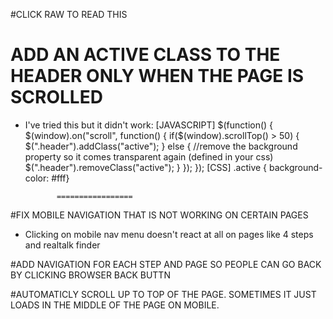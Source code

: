 #CLICK RAW TO READ THIS

# ADD AN ACTIVE CLASS TO THE HEADER ONLY WHEN THE PAGE IS SCROLLED
  - I've tried this but it didn't work: 
              [JAVASCRIPT]
                            $(function() {
                                $(window).on("scroll", function() {
                                    if($(window).scrollTop() > 50) {
                                        $(".header").addClass("active");
                                    } else {
                                        //remove the background property so it comes transparent again (defined in your css)
                                       $(".header").removeClass("active");
                                    }
                                });
                            });
               [CSS]
                          .active { background-color: #fff}

     
               =================

#FIX MOBILE NAVIGATION THAT IS NOT WORKING ON CERTAIN PAGES
  - Clicking on mobile nav menu doesn't react at all on pages like 4 steps and realtalk finder


#ADD NAVIGATION FOR EACH STEP AND PAGE SO PEOPLE CAN GO BACK BY CLICKING BROWSER BACK BUTTN

#AUTOMATICLY SCROLL UP TO TOP OF THE PAGE. SOMETIMES IT JUST LOADS IN THE MIDDLE OF THE PAGE ON MOBILE. 

